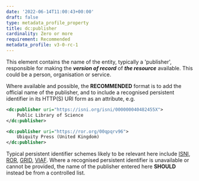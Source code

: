 ```yaml
---
date: '2022-06-14T11:00:43+00:00'
draft: false
type: metadata_profile_property
title: dc:publisher
cardinality: Zero or more
requirement: Recommended
metadata_profile: v3-0-rc-1
---
```


This element contains the name of the entity, typically a &#39;publisher&#39;, responsible for making the ***version of record*** of ***the resource*** available. This could be a person, organisation or service.

Where available and possible, the **RECOMMENDED** format is to add the official name of the publisher, and to include a recognised persistent identifier in its HTTP(S) URI form as an attribute, e.g.

```xml
<dc:publisher uri="https://isni.org/isni/000000040482455X">
    Public Library of Science
</dc:publisher>
```
```xml
<dc:publisher uri="https://ror.org/00qpqrv96">
    Ubiquity Press (United Kingdom)
</dc:publisher>
```
Typical persistent identifier schemes likely to be relevant here include [ISNI](https://isni.org/), [ROR](https://ror.org/), [GRID](https://www.grid.ac/), [VIAF](http://viaf.org/). Where a recognised persistent identifier is unavailable or cannot be provided, the name of the publisher entered here **SHOULD** instead be from a controlled list.
